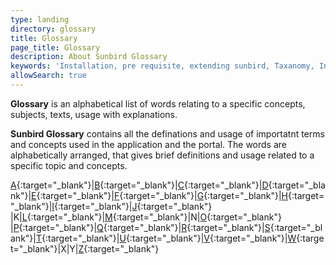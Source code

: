 ```yaml
---
type: landing
directory: glossary
title: Glossary 
page_title: Glossary
description: About Sunbird Glossary
keywords: 'Installation, pre requisite, extending sunbird, Taxanomy, Infra, attributes'
allowSearch: true
---
```


**Glossary** is an alphabetical list of words relating to a specific concepts, subjects, texts, usage with explanations. 

**Sunbird Glossary** contains all the definations and usage of importatnt terms and concepts used in the application and the portal. The words are alphabetically arranged, that gives brief definitions and usage related to a specific topic and concepts. 


[A](a){:target="_blank"}|[B](b){:target="_blank"}|[C](c){:target="_blank"}|[D](d){:target="_blank"}|[E](e){:target="_blank"}|[F](f){:target="_blank"}|[G](g){:target="_blank"}|[H](h){:target="_blank"}|[I](i){:target="_blank"}|[J](j){:target="_blank"} |K|[L](l){:target="_blank"}|[M](m){:target="_blank"}|N|[O](o){:target="_blank"}  |[P](p){:target="_blank"}|[Q](q){:target="_blank"}|[R](r){:target="_blank"}|[S](s){:target="_blank"}|[T](t){:target="_blank"}|[U](u){:target="_blank"}|[V](v){:target="_blank"}|[W](w){:target="_blank"}|X|Y|[Z](z){:target="_blank"}
 














